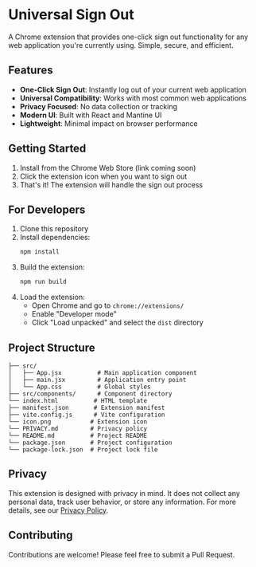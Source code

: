 # Universal Sign Out

A Chrome extension that provides one-click sign out functionality for any web application you're currently using. Simple, secure, and efficient.

## Features

- **One-Click Sign Out**: Instantly log out of your current web application
- **Universal Compatibility**: Works with most common web applications
- **Privacy Focused**: No data collection or tracking
- **Modern UI**: Built with React and Mantine UI
- **Lightweight**: Minimal impact on browser performance

## Getting Started

1. Install from the Chrome Web Store (link coming soon)
2. Click the extension icon when you want to sign out
3. That's it! The extension will handle the sign out process

## For Developers

1. Clone this repository
2. Install dependencies:
   ```bash
   npm install
   ```
3. Build the extension:
   ```bash
   npm run build
   ```
4. Load the extension:
   - Open Chrome and go to `chrome://extensions/`
   - Enable "Developer mode"
   - Click "Load unpacked" and select the `dist` directory

## Project Structure

```
├── src/
│   ├── App.jsx          # Main application component
│   ├── main.jsx         # Application entry point
│   └── App.css          # Global styles
├── src/components/      # Component directory
└── index.html          # HTML template
├── manifest.json       # Extension manifest
├── vite.config.js      # Vite configuration
└── icon.png           # Extension icon
└── PRIVACY.md         # Privacy policy
└── README.md          # Project README
└── package.json       # Project configuration
└── package-lock.json  # Project lock file
```

## Privacy

This extension is designed with privacy in mind. It does not collect any personal data, track user behavior, or store any information. For more details, see our [Privacy Policy](PRIVACY.md).

## Contributing

Contributions are welcome! Please feel free to submit a Pull Request.
